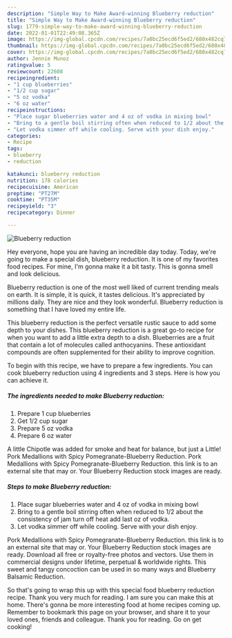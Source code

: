 ```yaml
---
description: "Simple Way to Make Award-winning Blueberry reduction"
title: "Simple Way to Make Award-winning Blueberry reduction"
slug: 1779-simple-way-to-make-award-winning-blueberry-reduction
date: 2022-01-01T22:49:08.365Z
image: https://img-global.cpcdn.com/recipes/7a0bc25ecd6f5ed2/680x482cq70/blueberry-reduction-recipe-main-photo.jpg
thumbnail: https://img-global.cpcdn.com/recipes/7a0bc25ecd6f5ed2/680x482cq70/blueberry-reduction-recipe-main-photo.jpg
cover: https://img-global.cpcdn.com/recipes/7a0bc25ecd6f5ed2/680x482cq70/blueberry-reduction-recipe-main-photo.jpg
author: Jennie Munoz
ratingvalue: 5
reviewcount: 22608
recipeingredient:
- "1 cup blueberries"
- "1/2 cup sugar"
- "5 oz vodka"
- "6 oz water"
recipeinstructions:
- "Place sugar blueberries water and 4 oz of vodka in mixing bowl"
- "Bring to a gentle boil stirring often when reduced to 1/2 about the consistency of jam turn off heat add last oz of vodka."
- "Let vodka simmer off while cooling. Serve with your dish enjoy."
categories:
- Recipe
tags:
- blueberry
- reduction

katakunci: blueberry reduction 
nutrition: 178 calories
recipecuisine: American
preptime: "PT27M"
cooktime: "PT35M"
recipeyield: "3"
recipecategory: Dinner

---
```



![Blueberry reduction](https://img-global.cpcdn.com/recipes/7a0bc25ecd6f5ed2/680x482cq70/blueberry-reduction-recipe-main-photo.jpg)

Hey everyone, hope you are having an incredible day today. Today, we're going to make a special dish, blueberry reduction. It is one of my favorites food recipes. For mine, I'm gonna make it a bit tasty. This is gonna smell and look delicious.

Blueberry reduction is one of the most well liked of current trending meals on earth. It is simple, it is quick, it tastes delicious. It's appreciated by millions daily. They are nice and they look wonderful. Blueberry reduction is something that I have loved my entire life.

This blueberry reduction is the perfect versatile rustic sauce to add some depth to your dishes. This blueberry reduction is a great go-to recipe for when you want to add a little extra depth to a dish. Blueberries are a fruit that contain a lot of molecules called anthocyanins. These antioxidant compounds are often supplemented for their ability to improve cognition.


To begin with this recipe, we have to prepare a few ingredients. You can cook blueberry reduction using 4 ingredients and 3 steps. Here is how you can achieve it.

<!--inarticleads1-->

##### The ingredients needed to make Blueberry reduction:

1. Prepare 1 cup blueberries
1. Get 1/2 cup sugar
1. Prepare 5 oz vodka
1. Prepare 6 oz water


A little Chipotle was added for smoke and heat for balance, but just a Little! Pork Medallions with Spicy Pomegranate-Blueberry Reduction. Pork Medallions with Spicy Pomegranate-Blueberry Reduction. this link is to an external site that may or. Your Blueberry Reduction stock images are ready. 

<!--inarticleads2-->

##### Steps to make Blueberry reduction:

1. Place sugar blueberries water and 4 oz of vodka in mixing bowl
1. Bring to a gentle boil stirring often when reduced to 1/2 about the consistency of jam turn off heat add last oz of vodka.
1. Let vodka simmer off while cooling. Serve with your dish enjoy.


Pork Medallions with Spicy Pomegranate-Blueberry Reduction. this link is to an external site that may or. Your Blueberry Reduction stock images are ready. Download all free or royalty-free photos and vectors. Use them in commercial designs under lifetime, perpetual &amp; worldwide rights. This sweet and tangy concoction can be used in so many ways and Blueberry Balsamic Reduction. 

So that's going to wrap this up with this special food blueberry reduction recipe. Thank you very much for reading. I am sure you can make this at home. There's gonna be more interesting food at home recipes coming up. Remember to bookmark this page on your browser, and share it to your loved ones, friends and colleague. Thank you for reading. Go on get cooking!
